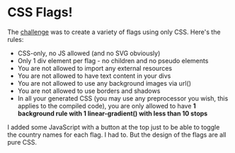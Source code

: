 # CSS Flags!

The [challenge](https://codepen.io/thebabydino/post/css-the-world-flags) was to create a variety of flags using only CSS. Here's the rules:

* CSS-only, no JS allowed (and no SVG obviously)
* Only 1 div element per flag - no children and no pseudo elements
* You are not allowed to import any external resources
* You are not allowed to have text content in your divs
* You are not allowed to use any background images via url()
* You are not allowed to use borders and shadows
* In all your generated CSS (you may use any preprocessor you wish, this applies to the compiled code), you are only allowed to have **1 background rule with 1 linear-gradient() with less than 10 stops**

I added some JavaScript with a button at the top just to be able to toggle the country names for each flag. I had to. But the design of the flags are all pure CSS.
